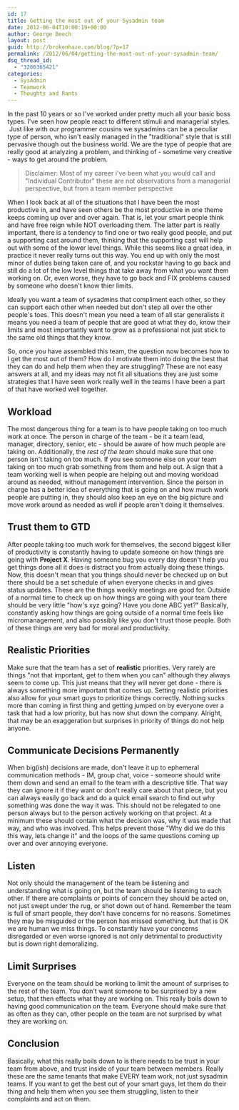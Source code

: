 ```yaml
---
id: 17
title: Getting the most out of your Sysadmin team
date: 2012-06-04T10:00:19+00:00
author: George Beech
layout: post
guid: http://brokenhaze.com/blog/?p=17
permalink: /2012/06/04/getting-the-most-out-of-your-sysadmin-team/
dsq_thread_id:
  - "3200365421"
categories:
  - SysAdmin
  - Teamwork
  - Thoughts and Rants
---
```



In the past 10 years or so I've worked under pretty much all your basic boss types. I've seen how people react to different stimuli and managerial styles.  Just like with our programmer cousins we sysadmins can be a peculiar type of person, who isn't easily managed in the "traditional" style that is still pervasive though out the business world. We are the type of people that are really good at analyzing a problem, and thinking of - sometime very creative - ways to get around the problem.

<!--more-->
> Disclaimer: Most of my career i've been what you would call and "Individual Contributor" these are not observations from a managerial perspective, but from a team member perspective

When I look back at all of the situations that I have been the most productive in, and have seen others be the most productive in one theme keeps coming up over and over again. That is, let your smart people think and have free reign while NOT overloading them. The latter part is really important, there is a tendency to find one or two really good people, and put a supporting cast around them, thinking that the supporting cast will help out with some of the lower level things. While this seems like a great idea, in practice it never really turns out this way. You end up with only the most minor of duties being taken care of, and you rockstar having to go back and still do a lot of the low level things that take away from what you want them working on. Or, even worse, they have to go back and FIX problems caused by someone who doesn't know thier limits.

Ideally you want a team of sysadmins that compliment each other, so they can support each other when needed but don't step all over the other people's toes. This doesn't mean you need a team of all star generalists it means you need a team of people that are good at what they do, know their limits and most importantly want to grow as a professional not just stick to the same old things that they know.

So, once you have assembled this team, the question now becomes how to I get the most out of them? How do I motivate them into doing the best that they can do and help them when they are struggling? These are not easy answers at all, and my ideas may not fit all situations they are just some strategies that I have seen work really well in the teams I have been a part of that have worked well together.

## Workload

The most dangerous thing for a team is to have people taking on too much work at once. The person in charge of the team - be it a team lead, manager, directory, senior, etc - should be aware of how much people are taking on. Additionally, the _rest of the team_ should make sure that one person isn't taking on too much. If you see someone else on your team taking on too much grab something from them and help out. A sign that a team working well is when people are helping out and moving workload around as needed, without management intervention. Since the person in charge has a better idea of everything that is going on and how much work people are putting in, they should also keep an eye on the big picture and move work around as needed as well if people aren't doing it themselves.

## Trust them to GTD

After people taking too much work for themselves, the second biggest killer of productivity is constantly having to update someone on how things are going with **Project X**. Having someone bug you every day doesn't help you get things done all it does is distract you from actually doing these things. Now, this doesn't mean that you things should never be checked up on but there should be a set schedule of when everyone checks in and gives status updates. These are the things weekly meetings are good for. Outside of a normal time to check up on how things are going with your team there should be very little "how's xyz going? Have you done ABC yet?" Basically, constantly asking how things are going outside of a normal time feels like micromanagement, and also possibly like you don't trust those people. Both of these things are very bad for moral and productivity.

## Realistic Priorities

Make sure that the team has a set of **realistic** priorities. Very rarely are things "not that important, get to them when you can" although they always seem to come up. This just means that they will never get done - there is always something more important that comes up. Setting realistic priorities also allow for your smart guys to prioritize things correctly. Nothing sucks more than coming in first thing and getting jumped on by everyone over a task that had a low priority, but has now shut down the company. Alright, that may be an exaggeration but surprises in priority of things do not help anyone.

## Communicate Decisions Permanently

When big(ish) decisions are made, don't leave it up to ephemeral communication methods - IM, group chat, voice - someone should write them down and send an email to the team with a descriptive title. That way they can ignore it if they want or don't really care about that piece, but you can always easily go back and do a quick email search to find out why something was done the way it was. This should not be relegated to one person always but to the person actively working on that project. At a minimum these should contain what the decision was, why it was made that way, and who was involved. This helps prevent those "Why did we do this this way, lets change it" and the loops of the same questions coming up over and over annoying everyone.

## Listen

Not only should the management of the team be listening and understanding what is going on, but the team should be listening to each other. If there are complaints or points of concern they should be acted on, not just swept under the rug, or shot down out of hand. Remember the team is full of smart people, they don't have concerns for no reasons. Sometimes they may be misguided or the person has missed something, but that is OK we are human we miss things. To constantly have your concerns disregarded or even worse ignored is not only detrimental to productivity but is down right demoralizing.

## Limit Surprises

Everyone on the team should be working to limit the amount of surprises to the rest of the team. You don't want someone to be surprised by a new setup, that then effects what they are working on. This really boils down to having good communication on the team. Everyone should make sure that as often as they can, other people on the team are not surprised by what they are working on.

## Conclusion

Basically, what this really boils down to is there needs to be trust in your team from above, and trust inside of your team between members. Really these are the same tenants that make EVERY team work, not just sysadmin teams. If you want to get the best out of your smart guys, let them do their thing and help them when you see them struggling, listen to their complaints and act on them.